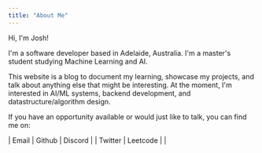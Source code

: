 ```yaml
---
title: "About Me"
---
```

Hi, I'm Josh!

I'm a software developer based in Adelaide, Australia. I'm a master's student studying Machine Learning and AI.

This website is a blog to document my learning, showcase my projects, and talk about anything else that might be interesting. At the moment, I'm interested in AI/ML systems, backend development, and datastructure/algorithm design.

If you have an opportunity available or would just like to talk, you can find me on:


| Email    | Github   | Discord |
| Twitter  | Leetcode | |
